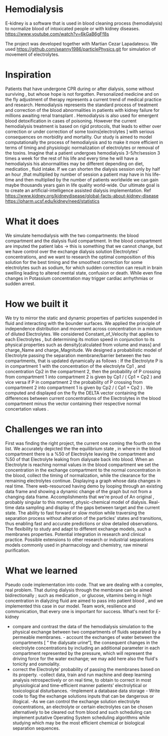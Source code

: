 # Hemodialysis

E-kidney is a software that is used in blood cleaning process (hemodialysis) to normalize blood of intoxicated people or with kidney diseases.
https://www.youtube.com/watch?v=6kGaB6gFf8s

The project was developed together with Martian Cezar Lapadatescu.
We used https://github.com/seanny1986/particlePhysics.git for simulation of movement of electrolytes.

# Inspiration
Patients that have undergone CPR during or after dialysis, some without surviving , but whose hope is not forgotten. Personalized medicine and on the fly adjustment of therapy represents a current trend of medical practice and research. Hemodialysis represents the standard process of treatment and correction of the blood abnormalities in patients with kidney failure for millions awaiting renal transplant . Hemodialysis is also used for emergent blood detoxification in cases of poisoning. However the current hemodialysis treatment is based on rigid protocols, that leads to either over correction or under correction of some toxins[electrolytes ] with serious consequences on morbidity and mortality. Our study is aimed to model computationally the process of hemodialysis and to make it more efficient in terms of timing and physiologic normalization of electrolytes or removal of the toxins.
Imagine that a patient undergoes hemodialysis 3-5/hr/session 3 times a week for the rest of his life and every time he will have a hemodialysis his abnormalities may be different depending on diet, medication , fluid intake. If we can shorten the dialysis session only by half an hour ,that multiplied by number of session a patient may have in his life-time and then multiplied by the number of patients worldwide we can gain maybe thousands years gain in life quality world-wide.
Our ultimate goal is to create an artificial-intelligence assisted dialysis implementation.
Ref
https://www.kidney.org/kidneydisease/global-facts-about-kidney-disease
https://pharm.ucsf.edu/kidney/need/statistics

# What it does
We simulate hemodialysis with the two compartments: the blood compartment and the dialysis fluid compartment. In the blood compartment are imputed the patient labs -> this is something that we cannot change, but we have control over the exchange dialysis solution Electrolytes’ concentrations, and we want to research the optimal composition of this solution for the best timing and the smoothest correction for some electrolytes such as sodium, for which sudden correction can result in brain swelling leading to altered mental state, confusion or death. While even fine changes in Potassium concentration may trigger cardiac arrhythmias or sudden arrest.

# How we built it
We try to mirror the static and dynamic properties of particles suspended in fluid and interacting with the bounder surfaces. We applied the principle of independence distribution and movement across concentration in a mixture of diluted Electrolytes. We considered Constant_of_Velocity that applies to each Electrolytes , but determining its motion speed in conjunction to its physical properties such as density[calculated from volume and mass] and charge_Name and charge_Magnitude. We designed a probabilistic model of Electrolyte passing the separation membrane/barrier between the two compartments, that is updated dynamically as follows : If the Electrolyte P is in compartment 1 with the concentration of the electrolyte Cp1 , and concentration Cp2 in the compartment 2, then the probability of P crossing from compartment 1 into compartment 2 is given by Cp1 / ( Cp1 + Cp2 ) and vice versa if P in compartment 2 the probability of P crossing from compartment 2 into compartment 1 is given by Cp2 / ( Cp1 + Cp2 ) . We computed and displayed on the fly the DELTA vector containing the differences between current concentrations of the Electrolytes in the blood compartment minus the vector containing their respective normal concertation values .

# Challenges we ran into
First was finding the right project, the current one coming the fourth on the list. We accurately depicted the the equilibrium state , in where in the blood compartment there is a %50 of Electrolyte leaving the compartment and %50 of that Electrolyte leaking from dialysate back into blood.
When an Electrolyte is reaching normal values in the blood compartment we set the concentration in the exchange compartment to the normal concentration in the blood, collect the timing of normalization, while the clearance for the remaining electrolytes continue. Displaying a graph whose data changes in real time. There web-resourced having demo by looping through an existing data frame and showing a dynamic change of the graph but not from a changing data frame.
Accomplishments that we're proud of
An original , probably singular to this moment, physic-chemical model of dialysis. Real-time data sampling and display of the gaps between target and the current state. The ability to fast forward or slow motion while traversing the separation process without alteration of the particles’ states and transitions, thus enabling fast and accurate predictions or slow detailed observations. The flexibility to study and adapt to different exchange models, such a membranes properties. Potential integration in research and clinical practice. Possible extensions to other research or industrial separations models commonly used in pharmacology and chemistry, raw mineral purification.

# What we learned
Pseudo code implementation into code. That we are dealing with a complex, real problem. That during dialysis through the membrane can be aimed bidirectionally ; such as medication , or glucose, vitamins being in high concentration in dialyzing fluid are aimed to pass into patient blood , and we implemented this case in our model.
Team work, resilience and communication, that every one is important for success.
What's next for E-kidney
- compare and contrast the data of the hemodialysis simulation to the physical exchange between two compartments of fluids separated by a permeable membranes. - account the exchanges of water between the compartments [ “ the dialysate urine“], the consequent changes in the electrolyte concentrations by including an additional parameter in each compartment represented by the pressure, which will represent the driving force for the water exchange; we may add here also the fluid's tonicity and osmolality.
- correct the Electrolyte’ probability of passing the membranes based on its property. -collect data, train and run machine and deep learning analysis retrospectively or on real time, to obtain to correct in most physiological and time-efficient manner patients’ electrolytical or toxicological disturbances.
-Implement a database data storage - Write code to flag the exchange solutions inputs that can be dangerous or illogical.
-As we can control the exchange solution electrolyte concentrations, an electrolyte or certain electrolytes can be chosen alternatively to be cleared out from blood and such scheduling can implement putative Operating System scheduling algorithms while studying which may be the most efficient chemical or biological separation sequences.
